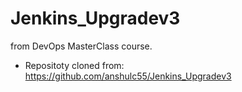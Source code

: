 # Jenkins_Upgradev3

from DevOps MasterClass course.

- Repositoty cloned from: https://github.com/anshulc55/Jenkins_Upgradev3



